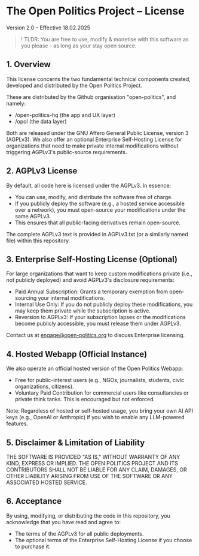 # The Open Politics Project – License

Version 2.0 – Effective 18.02.2025

> ! TLDR: You are free to use, modify & monetise with this software as you please - as long as your stay open source.

## 1. Overview

This license concerns the two fundamental technical components created, developed and distributed by the Open Politics Project.

These are distributed by the Github organisation "open-politics", and namely:

- /open-politics-hq (the app and UX layer)
- /opol (the data layer)

Both are released under the GNU Affero General Public License, version 3 (AGPLv3).
We also offer an optional Enterprise Self-Hosting License for organizations that need to make private internal modifications without triggering AGPLv3's public-source requirements.

## 2. AGPLv3 License

By default, all code here is licensed under the AGPLv3. In essence:

- You can use, modify, and distribute the software free of charge.
- If you publicly deploy the software (e.g., a hosted service accessible over a network), you must open-source your modifications under the same AGPLv3.
- This ensures that all public-facing derivatives remain open-source.

The complete AGPLv3 text is provided in AGPLv3.txt (or a similarly named file) within this repository.

## 3. Enterprise Self-Hosting License (Optional)

For large organizations that want to keep custom modifications private (i.e., not publicly deployed) and avoid AGPLv3's disclosure requirements:

- Paid Annual Subscription: Grants a temporary exemption from open-sourcing your internal modifications.
- Internal Use Only: If you do not publicly deploy these modifications, you may keep them private while the subscription is active.
- Reversion to AGPLv3: If your subscription lapses or the modifications become publicly accessible, you must release them under AGPLv3.

Contact us at engage@open-politics.org to discuss Enterprise licensing.

## 4. Hosted Webapp (Official Instance)

We also operate an official hosted version of the Open Politics Webapp:

- Free for public-interest users (e.g., NGOs, journalists, students, civic organizations, citizens). 
- Voluntary Paid Contribution for commercial users like consultancies or private think tanks. This is encouraged but not enforced.

Note: Regardless of hosted or self-hosted usage, you bring your own AI API keys (e.g., OpenAI or Anthropic) if you wish to enable any LLM-powered features.

## 5. Disclaimer & Limitation of Liability

THE SOFTWARE IS PROVIDED "AS IS," WITHOUT WARRANTY OF ANY KIND, EXPRESS OR IMPLIED. THE OPEN POLITICS PROJECT AND ITS CONTRIBUTORS SHALL NOT BE LIABLE FOR ANY CLAIM, DAMAGES, OR OTHER LIABILITY ARISING FROM USE OF THE SOFTWARE OR ANY ASSOCIATED HOSTED SERVICE.

## 6. Acceptance

By using, modifying, or distributing the code in this repository, you acknowledge that you have read and agree to:

- The terms of the AGPLv3 for all public deployments.
- The optional terms of the Enterprise Self-Hosting License if you choose to purchase it.


